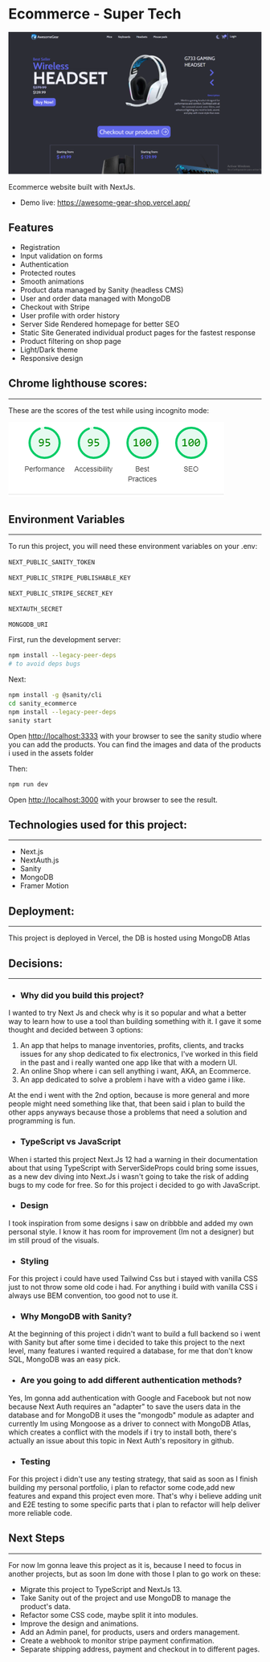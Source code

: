 # Ecommerce - Super Tech

![](public/assets/homepage.png)

Ecommerce website built with NextJs.

- Demo live: https://awesome-gear-shop.vercel.app/

## Features

- Registration
- Input validation on forms
- Authentication
- Protected routes
- Smooth animations
- Product data managed by Sanity (headless CMS)
- User and order data managed with MongoDB
- Checkout with Stripe
- User profile with order history
- Server Side Rendered homepage for better SEO
- Static Site Generated individual product pages for the fastest response
- Product filtering on shop page
- Light/Dark theme
- Responsive design

## Chrome lighthouse scores:

---

These are the scores of the test while using incognito mode:

![](public/assets/Lighthouse%20scores.png)

## Environment Variables

---

To run this project, you will need these environment variables on your .env:

`NEXT_PUBLIC_SANITY_TOKEN`

`NEXT_PUBLIC_STRIPE_PUBLISHABLE_KEY`

`NEXT_PUBLIC_STRIPE_SECRET_KEY`

`NEXTAUTH_SECRET`

`MONGODB_URI`

First, run the development server:

```bash
npm install --legacy-peer-deps
# to avoid deps bugs

```

Next:

```bash
npm install -g @sanity/cli
cd sanity_ecommerce
npm install --legacy-peer-deps
sanity start
```

Open [http://localhost:3333](http://localhost:3333) with your browser to see the sanity studio where you can add the products.
You can find the images and data of the products i used in the assets folder

Then:

```bash
npm run dev
```

Open [http://localhost:3000](http://localhost:3000) with your browser to see the result.

## Technologies used for this project:

---

- Next.js
- NextAuth.js
- Sanity
- MongoDB
- Framer Motion

## Deployment:

---

This project is deployed in Vercel, the DB is hosted using MongoDB Atlas

## Decisions:

---

- ### Why did you build this project?

I wanted to try Next Js and check why is it so popular and what a better way to learn how to use a tool than building something with it. I gave it some thought and decided between 3 options:

1. An app that helps to manage inventories, profits, clients, and tracks issues for any shop dedicated to fix electronics, I've worked in this field in the past and i really wanted one app like that with a modern UI.
2. An online Shop where i can sell anything i want, AKA, an Ecommerce.
3. An app dedicated to solve a problem i have with a video game i like.

At the end i went with the 2nd option, because is more general and more people might need something like that, that been said i plan to build the other apps anyways because those a problems that need a solution and programming is fun.

- ### TypeScript vs JavaScript

When i started this project Next.Js 12 had a warning in their documentation about that using TypeScript with ServerSideProps could bring some issues, as a new dev diving into Next.Js i wasn't going to take the risk of adding bugs to my code for free. So for this project i decided to go with JavaScript.

- ### Design

I took inspiration from some designs i saw on dribbble and added my own personal style. I know it has room for improvement (Im not a designer) but im still proud of the visuals.

- ### Styling

For this project i could have used Tailwind Css but i stayed with vanilla CSS just to not throw some old code i had. For anything i build with vanilla CSS i always use BEM convention, too good not to use it.

- ### Why MongoDB with Sanity?

At the beginning of this project i didn't want to build a full backend so i went with Sanity but after some time i decided to take this project to the next level, many features i wanted required a database, for me that don't know SQL, MongoDB was an easy pick.

- ### Are you going to add different authentication methods?

Yes, Im gonna add authentication with Google and Facebook but not now because Next Auth requires an "adapter" to save the users data in the database and for MongoDB it uses the "mongodb" module as adapter and currently Im using Mongoose as a driver to connect with MongoDB Atlas, which creates a conflict with the models if i try to install both, there's actually an issue about this topic in Next Auth's repository in github.

- ### Testing

For this project i didn't use any testing strategy, that said as soon as I finish building my personal portfolio, i plan to refactor some code,add new features and expand this project even more. That's why i believe adding unit and E2E testing to some specific parts that i plan to refactor will help deliver more reliable code.

## Next Steps

---

For now Im gonna leave this project as it is, because I need to focus in another projects, but as soon Im done with those I plan to go work on these:

- Migrate this project to TypeScript and NextJs 13.
- Take Sanity out of the project and use MongoDB to manage the product's data.
- Refactor some CSS code, maybe split it into modules.
- Improve the design and animations.
- Add an Admin panel, for products, users and orders management.
- Create a webhook to monitor stripe payment confirmation.
- Separate shipping address, payment and checkout in to different pages.
